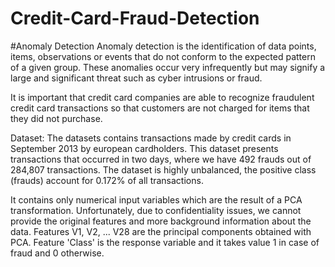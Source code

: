 ﻿# Credit-Card-Fraud-Detection

#Anomaly Detection
Anomaly detection is the identification of data points, items, observations or events that do not conform to the expected pattern of a given group. These anomalies occur very infrequently but may signify a large and significant threat such as cyber intrusions or fraud.

It is important that credit card companies are able to recognize fraudulent credit card transactions so that customers are not charged for items that they did not purchase.

Dataset:
The datasets contains transactions made by credit cards in September 2013 by european cardholders. This dataset presents transactions that occurred in two days, where we have 492 frauds out of 284,807 transactions. The dataset is highly unbalanced, the positive class (frauds) account for 0.172% of all transactions.

It contains only numerical input variables which are the result of a PCA transformation. Unfortunately, due to confidentiality issues, we cannot provide the original features and more background information about the data. Features V1, V2, ... V28 are the principal components obtained with PCA. Feature 'Class' is the response variable and it takes value 1 in case of fraud and 0 otherwise.
